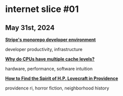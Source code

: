 # internet slice #01
## May 31st, 2024

**[Stripe's monorepo developer environment](https://blog.nelhage.com/post/stripe-dev-environment/)**

developer productivity, infrastructure

**[Why do CPUs have multiple cache levels?](https://fgiesen.wordpress.com/2016/08/07/why-do-cpus-have-multiple-cache-levels/)**

hardware, performance, software intuition

**[How to Find the Spirit of H.P. Lovecraft in Providence](https://www.nytimes.com/2016/08/14/travel/hp-lovecraft-providence.html)**

providence ri, horror fiction, neighborhood history